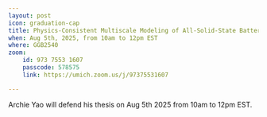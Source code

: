 ```yaml
---
layout: post
icon: graduation-cap
title: Physics-Consistent Multiscale Modeling of All-Solid-State Batteries
when: Aug 5th, 2025, from 10am to 12pm EST
where: GGB2540
zoom:
    id: 973 7553 1607
    passcode: 578575
    link: https://umich.zoom.us/j/97375531607

---
```



Archie Yao will defend his thesis on Aug 5th 2025 from 10am to 12pm EST.
